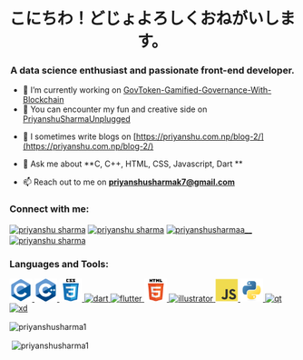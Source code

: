
<h1 align="center">こにちわ！どじょよろしくおねがいします。</h1>

<h3 align="center">A data science enthusiast and passionate front-end developer.</h3>

- 🔭 I’m currently working on [GovToken-Gamified-Governance-With-Blockchain](https://github.com/GovToken-Gamified-Governance-With-Blockchain)
- 🧚 You can encounter my fun and creative side on [PriyanshuSharmaUnplugged](https://www.youtube.com/@priyanshusharma4354)

<!-- - 👨‍💻 All of my projects are available at [https://priyanshu.com.np/portfolio/](https://priyanshu.com.np/portfolio/)
 -->
- 📝 I sometimes write blogs on [https://priyanshu.com.np/blog-2/](https://priyanshu.com.np/blog-2/)

- 💬 Ask me about **C, C++, HTML, CSS, Javascript, Dart **

- 📫 Reach out to me on **priyanshusharmak7@gmail.com**

<h3 align="left">Connect with me:</h3>
<p align="left">
<a href="https://www.linkedin.com/in/priyanshu-sharma-3541811b4/" target="blank"><img align="center" src="https://raw.githubusercontent.com/rahuldkjain/github-profile-readme-generator/master/src/images/icons/Social/linked-in-alt.svg" alt="priyanshu sharma" height="30" width="40" /></a>
<a href="https://www.facebook.com/profile.php?id=100041536204667" target="blank"><img align="center" src="https://raw.githubusercontent.com/rahuldkjain/github-profile-readme-generator/master/src/images/icons/Social/facebook.svg" alt="priyanshu sharma" height="30" width="40" /></a>
<a href="https://instagram.com/priyanshusharmaa__" target="blank"><img align="center" src="https://raw.githubusercontent.com/rahuldkjain/github-profile-readme-generator/master/src/images/icons/Social/instagram.svg" alt="priyanshusharmaa__" height="30" width="40" /></a>
<a href="https://www.youtube.com/@priyanshusharma4354" target="blank"><img align="center" src="https://raw.githubusercontent.com/rahuldkjain/github-profile-readme-generator/master/src/images/icons/Social/youtube.svg" alt="priyanshu sharma" height="30" width="40" /></a>
</p>

<h3 align="left">Languages and Tools:</h3>
<p align="left"> <a href="https://www.cprogramming.com/" target="_blank" rel="noreferrer"> <img src="https://raw.githubusercontent.com/devicons/devicon/master/icons/c/c-original.svg" alt="c" width="40" height="40"/> </a>  <a href="https://www.w3schools.com/cpp/" target="_blank" rel="noreferrer"> <img src="https://raw.githubusercontent.com/devicons/devicon/master/icons/cplusplus/cplusplus-original.svg" alt="cplusplus" width="40" height="40"/> </a> <a href="https://www.w3schools.com/css/" target="_blank" rel="noreferrer"> <img src="https://raw.githubusercontent.com/devicons/devicon/master/icons/css3/css3-original-wordmark.svg" alt="css3" width="40" height="40"/> </a> <a href="https://dart.dev" target="_blank" rel="noreferrer"> <img src="https://www.vectorlogo.zone/logos/dartlang/dartlang-icon.svg" alt="dart" width="40" height="40"/> </a>  <a href="https://flutter.dev" target="_blank" rel="noreferrer"> <img src="https://www.vectorlogo.zone/logos/flutterio/flutterio-icon.svg" alt="flutter" width="40" height="40"/> </a> <a href="https://www.w3.org/html/" target="_blank" rel="noreferrer"> <img src="https://raw.githubusercontent.com/devicons/devicon/master/icons/html5/html5-original-wordmark.svg" alt="html5" width="40" height="40"/> </a> <a href="https://www.adobe.com/in/products/illustrator.html" target="_blank" rel="noreferrer"> <img src="https://www.vectorlogo.zone/logos/adobe_illustrator/adobe_illustrator-icon.svg" alt="illustrator" width="40" height="40"/> </a> <a href="https://developer.mozilla.org/en-US/docs/Web/JavaScript" target="_blank" rel="noreferrer"> <img src="https://raw.githubusercontent.com/devicons/devicon/master/icons/javascript/javascript-original.svg" alt="javascript" width="40" height="40"/> </a> <a href="https://www.python.org" target="_blank" rel="noreferrer"> <img src="https://raw.githubusercontent.com/devicons/devicon/master/icons/python/python-original.svg" alt="python" width="40" height="40"/> </a> <a href="https://www.qt.io/" target="_blank" rel="noreferrer"> <img src="https://upload.wikimedia.org/wikipedia/commons/0/0b/Qt_logo_2016.svg" alt="qt" width="40" height="40"/> </a> <a href="https://www.adobe.com/products/xd.html" target="_blank" rel="noreferrer"> <img src="https://cdn.worldvectorlogo.com/logos/adobe-xd.svg" alt="xd" width="40" height="40"/> </a> </p>

<p><img align="center" src="https://github-readme-stats.vercel.app/api/top-langs?username=priyanshusharma1&show_icons=true&locale=en&layout=compact" alt="priyanshusharma1" /></p>

<p>&nbsp;<img align="center" src="https://github-readme-stats.vercel.app/api?username=priyanshusharma1&show_icons=true&locale=en" alt="priyanshusharma1" /></p>

